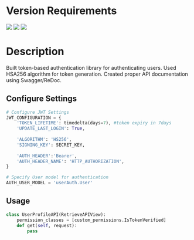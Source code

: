 # Version Requirements
<img src="https://img.shields.io/badge/Django-3.1.5-blue?style=for-the-badge">   <img src="https://img.shields.io/badge/PyJWT-2.0.1-red?style=for-the-badge">   <img src="https://img.shields.io/badge/DjangoRestFramework-3.12.2-green?style=for-the-badge"> 


# Description

Built token-based authentication library for authenticating users. Used HSA256 algorithm for token generation. Created proper API documentation using Swagger/ReDoc.


## Configure Settings

```python
# Configure JWT Settings
JWT_CONFIGURATION = {
    'TOKEN_LIFETIME': timedelta(days=7), #token expiry in 7days
    'UPDATE_LAST_LOGIN': True,
    
    'ALGORITHM': 'HS256',
    'SIGNING_KEY': SECRET_KEY,
    
    'AUTH_HEADER':'Bearer',
    'AUTH_HEADER_NAME': 'HTTP_AUTHORIZATION',
}

# Specify User model for authentication
AUTH_USER_MODEL = 'userAuth.User'
```

## Usage
```python
class UserProfileAPI(RetrieveAPIView):
    permission_classes = [custom_permissions.IsTokenVerified]
    def get(self, request):
        pass
```
